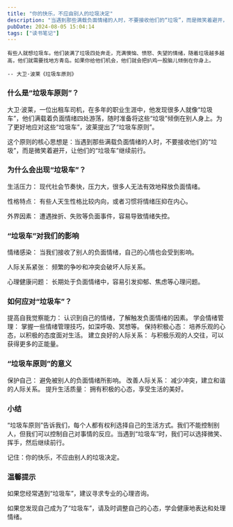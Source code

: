 ```yaml
---
title: "你的快乐，不应由别人的垃圾决定"
description: "当遇到那些满载负面情绪的人时，不要接收他们的“垃圾”，而是微笑着避开，让他们的“垃圾车”继续前行。"
pubDate: 2024-08-05 15:04:14
tags: ["读书笔记"]
---
```


```
有些人就想垃圾车。他们装满了垃圾四处奔走，充满懊恼、愤怒、失望的情绪，随着垃圾越多越高，他们就需要找地方青岛。如果你给他们机会，他们就会把扒鸡一股脑儿倾倒在你身上。

-- 大卫·波莱《垃圾车原则》
```

### 什么是“垃圾车原则”？
大卫·波莱，一位出租车司机，在多年的职业生涯中，他发现很多人就像“垃圾车”，他们满载着负面情绪四处游荡，随时准备将这些“垃圾”倾倒在别人身上。为了更好地应对这些“垃圾车”，波莱提出了“垃圾车原则”。

这个原则的核心思想是：当遇到那些满载负面情绪的人时，不要接收他们的“垃圾”，而是微笑着避开，让他们的“垃圾车”继续前行。

### 为什么会出现“垃圾车”？
生活压力： 现代社会节奏快，压力大，很多人无法有效地释放负面情绪。

性格特点： 有些人天生性格比较内向，或者习惯将情绪压抑在内心。

外界因素： 遭遇挫折、失败等负面事件，容易导致情绪失控。

### “垃圾车”对我们的影响
情绪感染： 当我们接收了别人的负面情绪，自己的心情也会受到影响。

人际关系紧张： 频繁的争吵和冲突会破坏人际关系。

心理健康问题： 长期处于负面情绪中，容易引发抑郁、焦虑等心理问题。

### 如何应对“垃圾车”？
提高自我觉察能力： 认识到自己的情绪，了解触发负面情绪的因素。
学会情绪管理： 掌握一些情绪管理技巧，如深呼吸、冥想等。
保持积极心态： 培养乐观的心态，以积极的态度面对生活。
建立良好的人际关系： 与积极乐观的人交往，可以获得更多的正能量。

### “垃圾车原则”的意义
保护自己： 避免被别人的负面情绪所影响。
改善人际关系： 减少冲突，建立和谐的人际关系。
提升生活质量： 拥有积极的心态，享受生活的美好。

### 小结
“垃圾车原则”告诉我们，每个人都有权利选择自己的生活方式。我们不能控制别人，但我们可以控制自己对事情的反应。当遇到“垃圾车”时，我们可以选择微笑、挥手，然后继续前行。

记住：你的快乐，不应由别人的垃圾决定。

### 温馨提示

如果您经常遇到“垃圾车”，建议寻求专业的心理咨询。

如果您发现自己成为了“垃圾车”，请及时调整自己的心态，学会健康地表达和处理情绪。

